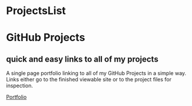 ProjectsList
============

# GitHub Projects
## quick and easy links to all of my projects

A single page portfolio linking to all of my GitHub Projects in a simple way. Links either go to the finished viewable site or to the project files for inspection. 

[Portfolio](http://joeybergeron.github.io/ProjectsList/index.html)
